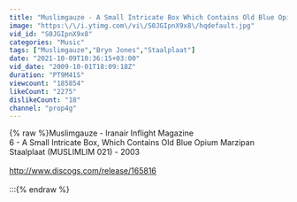 ```yaml
---
title: "Muslimgauze - A Small Intricate Box Which Contains Old Blue Opium Marzipan"
image: "https:\/\/i.ytimg.com\/vi\/S0JGIpnX9x8\/hqdefault.jpg"
vid_id: "S0JGIpnX9x8"
categories: "Music"
tags: ["Muslimgauze","Bryn Jones","Staalplaat"]
date: "2021-10-09T10:36:15+03:00"
vid_date: "2009-10-01T18:09:18Z"
duration: "PT9M41S"
viewcount: "185854"
likeCount: "2275"
dislikeCount: "18"
channel: "prop4g"
---
```

{% raw %}Muslimgauze - Iranair Inflight Magazine<br />6 - A Small Intricate Box, Which Contains Old Blue Opium Marzipan<br />Staalplaat (MUSLIMLIM 021) - 2003<br /><br /><a rel="nofollow" target="blank" href="http://www.discogs.com/release/165816">http://www.discogs.com/release/165816</a><br /><br />:::{% endraw %}
